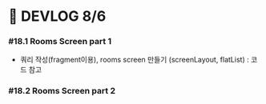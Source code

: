 # 🍳 DEVLOG 8/6

### #18.1 Rooms Screen part 1

- 쿼리 작성(fragment이용),  rooms screen 만들기 (screenLayout, flatList) : 코드 참고



### #18.2 Rooms Screen part 2
